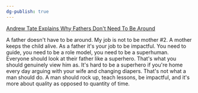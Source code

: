 ```yaml
---
dg-publish: true
---
```


[Andrew Tate Explains Why Fathers Don't Need To Be Around](https://www.youtube.com/watch?v=upyZEh124X4&list=LL&index=93)

A father doesn't have to be around. My job is not to be mother #2. A mother keeps the child alive. As a father it's your job to be impactful. You need to guide, you need to be a role model, you need to be a superhuman. Everyone should look at their father like a superhero. That's what you should genuinely view him as. It's hard to be a superhero if you're home every day arguing with your wife and changing diapers. That's not what a man should do. A man should rock up, teach lessons, be impactful, and it's more about quality as opposed to quantity of time.
